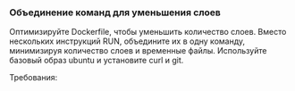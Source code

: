 
### Объединение команд для уменьшения слоев

Оптимизируйте Dockerfile, чтобы уменьшить количество слоев. Вместо нескольких инструкций RUN, объедините их в одну команду, минимизируя количество слоев и временные файлы. Используйте базовый образ ubuntu и установите curl и git.

Требования:
